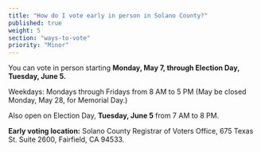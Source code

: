 ```yaml
---
title: "How do I vote early in person in Solano County?"
published: true
weight: 5
section: "ways-to-vote"
priority: "Minor"
---
```


You can vote in person starting **Monday, May 7, through Election Day, Tuesday, June 5.**  

Weekdays: Mondays through Fridays from 8 AM to 5 PM (May be closed Monday, May 28, for Memorial Day.)  

Also open on Election Day, **Tuesday, June 5** from 7 AM to 8 PM.  

**Early voting location:** Solano County Registrar of Voters Office, 675 Texas St. Suite 2600, Fairfield, CA 94533.  
